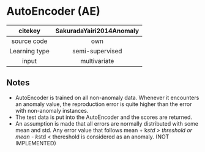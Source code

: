 # AutoEncoder (AE)

citekey| SakuradaYairi2014Anomaly
:-----:|:-----:
source code| own
Learning type| semi-supervised
input| multivariate

## Notes

* AutoEncoder is trained on all non-anomaly data. Whenever it encounters an anomaly value, the reproduction error is quite higher than the error with non-anomaly instances.
* The test data is put into the AutoEncoder and the scores are returned.
* An assumption is made that all errors are normally distributed with some mean and std. Any error value that follows mean + k*std > threshold or mean - k*std < thereshold is considered as an anomaly. (NOT IMPLEMENTED)
